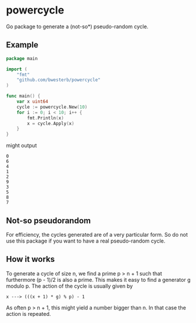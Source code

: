 powercycle
==========

Go package to generate a (not-so\*) pseudo-random cycle.

Example
-------

```go
package main

import (
	"fmt"
	"github.com/bwesterb/powercycle"
)

func main() {
	var x uint64
	cycle := powercycle.New(10)
	for i := 0; i < 10; i++ {
		fmt.Println(x)
		x = cycle.Apply(x)
	}
}
```

might output

```
0
6
4
1
2
9
3
5
8
7
```

Not-so pseudorandom
-------------------

For efficiency, the cycles generated are of a very particular form.  So do
not use this package if you want to have a real pseudo-random cycle.

How it works
------------
To generate a cycle of size n, we find a prime p > n + 1 such that
furthermore (p - 1)/2 is also a prime.  This makes it easy to find a
generator g modulo p.  The action of the cycle is usually given by

    x ---> (((x + 1) * g) % p) - 1

As often p > n + 1, this might yield a number bigger than n.
In that case the action is repeated.
